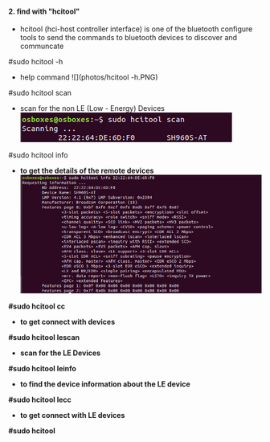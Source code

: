 #### 2. find with "hcitool"
   - hcitool (hci-host controller interface) is one of the bluetooth configure tools to send the commands to bluetooth devices to discover and communcate
   
   #sudo hcitool -h 
   - help command
   ![](photos/hcitool -h.PNG)
   
   #sudo hcitool scan
   - scan for the non LE (Low - Energy) Devices
   ![](photos/hcitoolscan.PNG)
   
   #sudo hcitool info <b addr>
   - to get the details of the remote devices
   ![](photos/hcitoolinfo.PNG)
   
   #sudo hcitool cc 
   - to get connect with devices 
      
   #sudo hcitool lescan
   - scan for the LE Devices
   
   #sudo hcitool leinfo <baddr>
   - to find the device information about the LE device
   
   #sudo hcitool lecc  <baddr>
   - to get connect with LE devices
   
   #sudo hcitool 